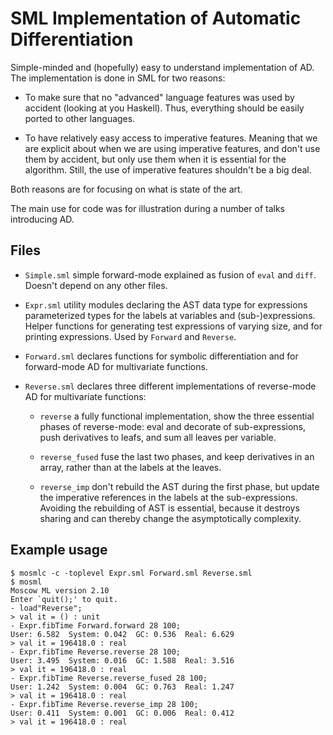SML Implementation of Automatic Differentiation
===============================================

Simple-minded and (hopefully) easy to understand implementation of
AD. The implementation is done in SML for two reasons:

 * To make sure that no "advanced" language features was used by
   accident (looking at you Haskell). Thus, everything should be
   easily ported to other languages.

 * To have relatively easy access to imperative features. Meaning that
   we are explicit about when we are using imperative features, and
   don't use them by accident, but only use them when it is essential
   for the algorithm. Still, the use of imperative features shouldn't
   be a big deal.

Both reasons are for focusing on what is state of the art.

The main use for code was for illustration during a number of talks
introducing AD.

Files
-----

 * `Simple.sml` simple forward-mode explained as fusion of `eval` and
   `diff`. Doesn't depend on any other files.

 * `Expr.sml` utility modules declaring the AST data type for
   expressions parameterized types for the labels at variables and
   (sub-)expressions. Helper functions for generating test expressions
   of varying size, and for printing expressions. Used by `Forward`
   and `Reverse`.

 * `Forward.sml` declares functions for symbolic differentiation and
   for forward-mode AD for multivariate functions.

 * `Reverse.sml` declares three different implementations of
   reverse-mode AD for multivariate functions:

   * `reverse` a fully functional implementation, show the three
     essential phases of reverse-mode: eval and decorate of
     sub-expressions, push derivatives to leafs, and sum all leaves
     per variable.

   * `reverse_fused` fuse the last two phases, and keep derivatives in
     an array, rather than at the labels at the leaves.

   * `reverse_imp` don't rebuild the AST during the first phase, but
     update the imperative references in the labels at the
     sub-expressions. Avoiding the rebuilding of AST is essential,
     because it destroys sharing and can thereby change the
     asymptotically complexity.


Example usage
-------------

```
$ mosmlc -c -toplevel Expr.sml Forward.sml Reverse.sml
$ mosml
Moscow ML version 2.10
Enter `quit();' to quit.
- load"Reverse";
> val it = () : unit
- Expr.fibTime Forward.forward 28 100;
User: 6.582  System: 0.042  GC: 0.536  Real: 6.629
> val it = 196418.0 : real
- Expr.fibTime Reverse.reverse 28 100;
User: 3.495  System: 0.016  GC: 1.588  Real: 3.516
> val it = 196418.0 : real
- Expr.fibTime Reverse.reverse_fused 28 100;
User: 1.242  System: 0.004  GC: 0.763  Real: 1.247
> val it = 196418.0 : real
- Expr.fibTime Reverse.reverse_imp 28 100;
User: 0.411  System: 0.001  GC: 0.006  Real: 0.412
> val it = 196418.0 : real
```
